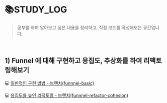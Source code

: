 # 📚STUDY_LOG

> 공부를 하며 알아보고 싶은 내용을 정리하고, 직접 코드를 작성해보는 공간입니다.
<br/>

## 1) Funnel 에 대해 구현하고 응집도, 추상화를 하여 리팩토링해보기

💻 [일반적인 구현 방법 - 브랜치(funnnel-basic)](https://github.com/yesoryeseul/STUDY_LOG/tree/funnel-basic)

💻 [응집도를 높인 리팩토링 - 브랜치(funnnel-refactor-cohesion)](https://github.com/yesoryeseul/STUDY_LOG/tree/funnel-refactor-cohesion)
